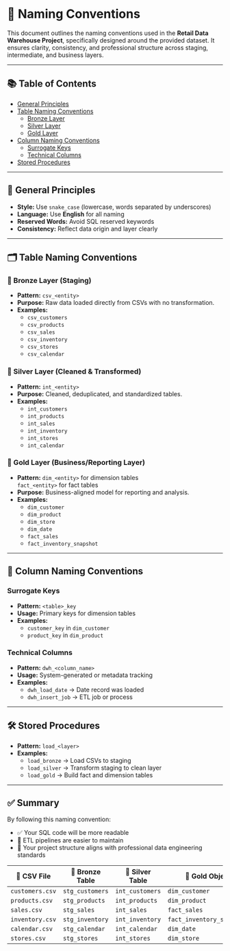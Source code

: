 # 🧾 Naming Conventions

This document outlines the naming conventions used in the **Retail Data Warehouse Project**, specifically designed around the provided dataset. It ensures clarity, consistency, and professional structure across staging, intermediate, and business layers.

---

## 📚 Table of Contents
- [General Principles](#general-principles)
- [Table Naming Conventions](#table-naming-conventions)
  - [Bronze Layer](#bronze-layer)
  - [Silver Layer](#silver-layer)
  - [Gold Layer](#gold-layer)
- [Column Naming Conventions](#column-naming-conventions)
  - [Surrogate Keys](#surrogate-keys)
  - [Technical Columns](#technical-columns)
- [Stored Procedures](#stored-procedures)

---

## 🔧 General Principles

- **Style:** Use `snake_case` (lowercase, words separated by underscores)
- **Language:** Use **English** for all naming
- **Reserved Words:** Avoid SQL reserved keywords
- **Consistency:** Reflect data origin and layer clearly

---

## 🗂 Table Naming Conventions

### 🥉 Bronze Layer (Staging)

- **Pattern:** `csv_<entity>`
- **Purpose:** Raw data loaded directly from CSVs with no transformation.
- **Examples:**
  - `csv_customers`
  - `csv_products`
  - `csv_sales`
  - `csv_inventory`
  - `csv_stores`
  - `csv_calendar`

### 🥈 Silver Layer (Cleaned & Transformed)

- **Pattern:** `int_<entity>`
- **Purpose:** Cleaned, deduplicated, and standardized tables.
- **Examples:**
  - `int_customers`
  - `int_products`
  - `int_sales`
  - `int_inventory`
  - `int_stores`
  - `int_calendar`

### 🥇 Gold Layer (Business/Reporting Layer)

- **Pattern:** `dim_<entity>` for dimension tables  
                 `fact_<entity>` for fact tables
- **Purpose:** Business-aligned model for reporting and analysis.
- **Examples:**
  - `dim_customer`
  - `dim_product`
  - `dim_store`
  - `dim_date`
  - `fact_sales`
  - `fact_inventory_snapshot`

---

## 🔑 Column Naming Conventions

### Surrogate Keys

- **Pattern:** `<table>_key`
- **Usage:** Primary keys for dimension tables
- **Examples:**
  - `customer_key` in `dim_customer`
  - `product_key` in `dim_product`

### Technical Columns

- **Pattern:** `dwh_<column_name>`
- **Usage:** System-generated or metadata tracking
- **Examples:**
  - `dwh_load_date` → Date record was loaded
  - `dwh_insert_job` → ETL job or process

---

## 🛠 Stored Procedures

- **Pattern:** `load_<layer>`
- **Examples:**
  - `load_bronze` → Load CSVs to staging
  - `load_silver` → Transform staging to clean layer
  - `load_gold` → Build fact and dimension tables

---

## ✅ Summary

By following this naming convention:

- ✅ Your SQL code will be more readable  
- 🧰 ETL pipelines are easier to maintain  
- 🧱 Your project structure aligns with professional data engineering standards  

| 📁 CSV File       | 🥉 Bronze Table     | 🥈 Silver Table     | 🥇 Gold Object             |
|------------------|---------------------|---------------------|-----------------------------|
| `customers.csv`   | `stg_customers`     | `int_customers`     | `dim_customer`              |
| `products.csv`    | `stg_products`      | `int_products`      | `dim_product`               |
| `sales.csv`       | `stg_sales`         | `int_sales`         | `fact_sales`                |
| `inventory.csv`   | `stg_inventory`     | `int_inventory`     | `fact_inventory_snapshot`   |
| `calendar.csv`    | `stg_calendar`      | `int_calendar`      | `dim_date`                  |
| `stores.csv`      | `stg_stores`        | `int_stores`        | `dim_store`                 |

